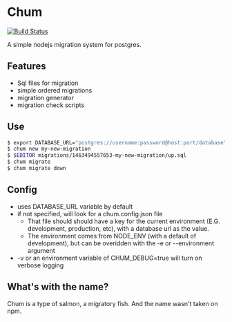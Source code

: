 # Chum

[![Build Status](https://travis-ci.org/maxpolun/chum.svg?branch=master)](https://travis-ci.org/maxpolun/chum)

A simple nodejs migration system for postgres.

## Features

* Sql files for migration
* simple ordered migrations
* migration generator
* migration check scripts

## Use

```sh
$ export DATABASE_URL="postgres://username:password@host:port/database"
$ chum new my-new-migration
$ $EDITOR migrations/1463494557653-my-new-migration/up.sql
$ chum migrate
$ chum migrate down
```

## Config

* uses DATABASE_URL variable by default
* if not specified, will look for a chum.config.json file
  * That file should should have a key for the current environment (E.G. development, production, etc), with a database url as the value.
  * The environment comes from NODE_ENV (with a default of development), but can be overidden with the -e or --environment argument
* -v or an environment variable of CHUM_DEBUG=true will turn on verbose logging

## What's with the name?

Chum is a type of salmon, a migratory fish. And the name wasn't taken on npm.
